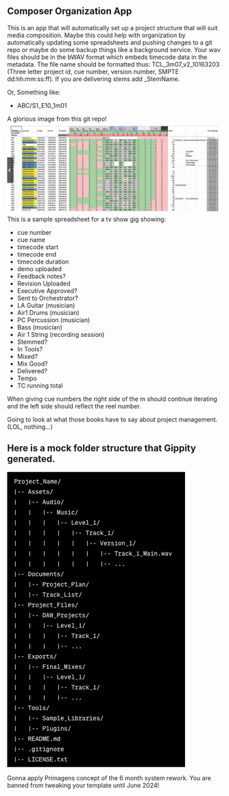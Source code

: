 Composer Organization App
---
This is an app that will automatically set up a project structure that will suit media composition.
Maybe this could help with organization by automatically updating some spreadsheets and pushing changes to a git repo or maybe do some backup things like a background service.
Your wav files should be in the bWAV format which embeds timecode data in the metadata. The file name should be formatted thus: TCL_3m07_v2_10163203 (Three letter project id, cue number, version number, SMPTE dd:hh:mm:ss:ff). 
If you are delivering stems add _StemName.

Or, Something like:
- ABC/S1_E10_1m01

A glorious image from this git repo!
![Alt A picture of a spread sheet](images/Screen%20Shot%202023-12-26%20at%2010.54.52%20PM.png)
This is a sample spreadsheet for a tv show gig showing:
- cue number
- cue name
- timecode start
- timecode end
- timecode duration
- demo uploaded
- Feedback notes?
- Revision Uploaded
- Executive Approved?
- Sent to Orchestrator?
- LA Guitar (musician)
- Air1 Drums (musician)
- PC Percussion (musician)
- Bass (musician)
- Air 1 String (recording session)
- Stemmed?
- In Tools?
- Mixed? 
- Mix Good? 
- Delivered? 
- Tempo
- TC running total

When giving cue numbers the right side of the m should continue iterating and the left side should reflect the reel number.

Going to look at what those books have to say about project management. (LOL, nothing...)

Here is a mock folder structure that Gippity generated.
---
![Alt a file structure](images/Screen%20Shot%202023-12-27%20at%201.52.07%20PM.png)

Gonna apply Primagens concept of the 6 month system rework. You are banned from tweaking your template until June 2024!
